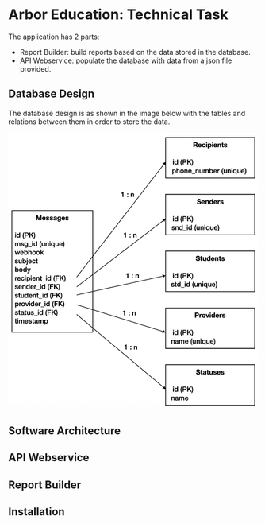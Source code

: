 # Arbor Education: Technical Task
The application has 2 parts:
* Report Builder: build reports based on the data stored in the database.
* API Webservice: populate the database with data from a json file provided.

## Database Design
The database design is as shown in the image below with the tables and relations between them in order to store the data.

![screenshot](./readme_db_design.png)

## Software Architecture


## API Webservice


## Report Builder


## Installation


## 